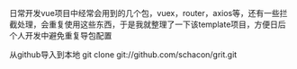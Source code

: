 日常开发vue项目中经常会用到的几个包，vuex，router，axios等，还有一些拦截处理，会重复使用这些东西，于是我就整理了一下该template项目，方便日后个人开发中避免重复导包配置

从github导入到本地  git clone git://github.com/schacon/grit.git

